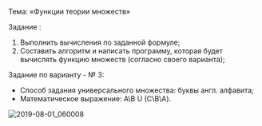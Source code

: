 Тема:
 «Функции теории множеств»

Задание :
1. Выполнить вычисления по заданной формуле;
2. Составить алгоритм и написать программу, которая будет вычислять функцию множеств (согласно своего варианта);


Задание по варианту -  № 3:
* Способ задания универсального множества: буквы англ. алфавита;
* Математическое выражение: А\B U (C\B\А).

![2019-08-01_060008](https://user-images.githubusercontent.com/52545598/62262516-ac59d680-b421-11e9-99da-91201513a7b2.png)
